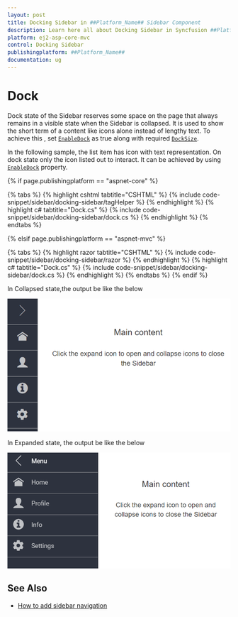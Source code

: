 ```yaml
---
layout: post
title: Docking Sidebar in ##Platform_Name## Sidebar Component
description: Learn here all about Docking Sidebar in Syncfusion ##Platform_Name## Sidebar component of Syncfusion Essential JS 2 and more.
platform: ej2-asp-core-mvc
control: Docking Sidebar
publishingplatform: ##Platform_Name##
documentation: ug
---
```



# Dock

Dock state of the Sidebar reserves some space on the page that always remains in a visible state when the Sidebar is collapsed. It is used to show the short term of a content like icons alone instead of lengthy text. To achieve this , set [`EnableDock`](https://help.syncfusion.com/cr/aspnetcore-js2/Syncfusion.EJ2~Syncfusion.EJ2.Navigations.Sidebar~EnableDock.html) as true along with required [`DockSize`](https://help.syncfusion.com/cr/aspnetcore-js2/Syncfusion.EJ2~Syncfusion.EJ2.Navigations.Sidebar~DockSize.html).

In the following sample, the list item has icon with text representation. On dock state only the icon listed out to interact. It can be achieved by using [`EnableDock`](https://help.syncfusion.com/cr/aspnetcore-js2/Syncfusion.EJ2~Syncfusion.EJ2.Navigations.Sidebar~EnableDock.html) property.

{% if page.publishingplatform == "aspnet-core" %}

{% tabs %}
{% highlight cshtml tabtitle="CSHTML" %}
{% include code-snippet/sidebar/docking-sidebar/tagHelper %}
{% endhighlight %}
{% highlight c# tabtitle="Dock.cs" %}
{% include code-snippet/sidebar/docking-sidebar/dock.cs %}
{% endhighlight %}
{% endtabs %}

{% elsif page.publishingplatform == "aspnet-mvc" %}

{% tabs %}
{% highlight razor tabtitle="CSHTML" %}
{% include code-snippet/sidebar/docking-sidebar/razor %}
{% endhighlight %}
{% highlight c# tabtitle="Dock.cs" %}
{% include code-snippet/sidebar/docking-sidebar/dock.cs %}
{% endhighlight %}
{% endtabs %}
{% endif %}



In Collapsed state,the output be like the below

![Sidebar Sample](./images/dock.png)

In Expanded state, the output be like the below

![Sidebar Sample](./images/dock_expanded.png)

## See Also

* [How to add sidebar navigation](./how-to/layout-page-sidebar-with-treeview)
